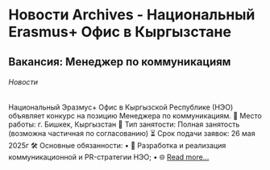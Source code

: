 # Новости Archives - Национальный Erasmus+ Офис в Кыргызстане

## Вакансия: Менеджер по коммуникациям

###### Новости

Национальный Эразмус+ Офис в Кыргызской Республике (НЭО) объявляет конкурс на позицию Менеджера по коммуникациям. 📍 Место работы: г. Бишкек, Кыргызстан 📅 Тип занятости: Полная занятость (возможна частичная по согласованию) ⏳ Срок подачи заявок: 26 мая 2025г 🛠️ Основные обязанности: • 🧠 Разработка и реализация коммуникационной и PR-стратегии НЭО; • 🌐 [Read more…](https://[erasmus](https://erasmusplus.kg/blog/author/erasmus/)plus.kg/blog/2025/05/12/vacancy-communications-manager/)


